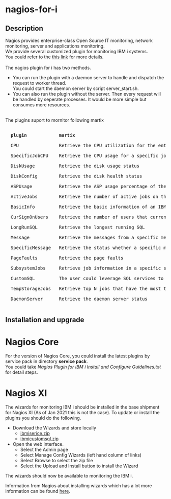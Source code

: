 # nagios-for-i
## Description
Nagios provides enterprise-class Open Source IT monitoring, network monitoring, server and applications monitoring.<br>
We provide several customized plugin for monitoring IBM i systems.<br>
You could refer to the [this link](https://www.ibm.com/support/pages/node/1274296/ ) for more details.
<br><br>
The nagios plugin for i has two methods. 
* You can run the plugin with a daemon server to handle and dispatch the request to worker thread.<br>
You could start the daemon server by script server_start.sh.
* You can also run the plugin without the server. Then every request will be handled by seperate processes. It would be more simple but consumes more resources.
<br>
The plugins suport to mornitor following martix<br>
<br>
<pre>
  <b>plugin            martix</b><br>
  CPU               Retrieve the CPU utilization for the entire system<br>
  SpecificJobCPU    Retrieve the CPU usage for a specific job<br>
  DiskUsage         Retrieve the disk usage status<br>
  DiskConfig        Retrieve the disk health status<br>
  ASPUsage          Retrieve the ASP usage percentage of the entire system<br>
  ActiveJobs        Retrieve the number of active jobs on the system<br>
  BasicInfo         Retrieve the basic information of an IBM i system<br>
  CurSignOnUsers    Retrieve the number of users that currently log on to the system<br>
  LongRunSQL        Retrieve the longest running SQL<br>
  Message           Retrieve the messages from a specific message queue<br>
  SpecificMessage   Retrieve the status whether a specific message ID is found in a specific message queue<br>
  PageFaults        Retrieve the page faults<br>
  SubsystemJobs     Retrieve job information in a specific subsystem<br>
  CustomSQL         The user could leverage SQL services to create self-defined matrix<br>
  TempStorageJobs   Retrieve top N jobs that have the most temp storage usage<br>
  DaemonServer      Retrieve the daemon server status<br>
</pre>

## Installation and upgrade<br>

# Nagios Core

For the version of Nagios Core, you could install the latest plugins by service pack in directory **service pack**.<br>
You could take *Nagios Plugin for IBM i Install and Configure Guidelines.txt* for detail steps.<br>

# Nagios XI

The wizards for monitoring IBM i should be installed in the base shipment for Nagios XI (As of Jan 2021 this is not the case). To update or
install the plugins you should do the following.<br>

- Download the Wizards and store locally<br>
	- [ibmiserice.zip](https://github.com/IBM/nagios-for-i/blob/master/Wizard%20for%20NagiosXI/ibmiservice.zip)<br>
	- [ibmicustomsql.zip](https://github.com/IBM/nagios-for-i/blob/master/Wizard%20for%20NagiosXI/ibmicustomsql.zip)<br>
- Open the web interface.<br>
	- Select the Admin page<br>
	- Select Manage Config Wizards (left hand column of links)<br> 
	- Select Browse to select the zip file
	- Select the Upload and Install button to install the Wizard
	
The wizards should now be available to monitoring the IBM i.

Information from Nagios about installing wizards which has a lot more information can be found [here](https://assets.nagios.com/downloads/nagiosxi/docs/Installing-Nagios-XI-Configuration-Wizards.pdf).

